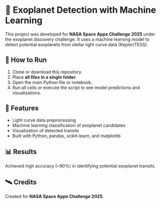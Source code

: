 # 🌌 Exoplanet Detection with Machine Learning

This project was developed for **NASA Space Apps Challenge 2025** under the exoplanet discovery challenge. It uses a machine learning model to detect potential exoplanets from stellar light curve data (Kepler/TESS).

## 🚀 How to Run
1. Clone or download this repository.  
2. Place **all files in a single folder**.  
3. Open the main Python file or notebook.  
4. Run all cells or execute the script to see model predictions and visualizations.

## 🧠 Features
- Light curve data preprocessing  
- Machine learning classification of exoplanet candidates  
- Visualization of detected transits  
- Built with Python, pandas, scikit-learn, and matplotlib

## 📊 Results
Achieved high accuracy (~90%) in identifying potential exoplanet transits.

## 🛰️ Credits
Created for **NASA Space Apps Challenge 2025**.
